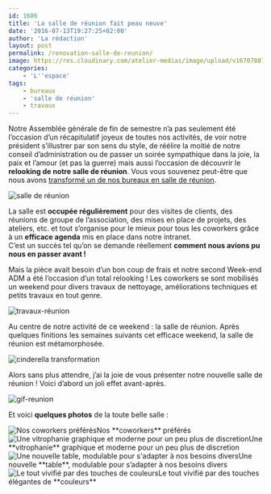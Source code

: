 ```yaml
---
id: 1606
title: 'La salle de réunion fait peau neuve'
date: '2016-07-13T19:27:25+02:00'
author: 'La rédaction'
layout: post
permalink: /renovation-salle-de-reunion/
image: https://res.cloudinary.com/atelier-medias/image/upload/v1670788787/blog/pdcuouec4ndpoo0oqvhd.png
categories:
    - 'L''espace'
tags:
    - bureaux
    - 'salle de réunion'
    - travaux
---
```


Notre Assemblée générale de fin de semestre n’a pas seulement été l’occasion d’un récapitulatif joyeux de toutes nos activités, de voir notre président s’illustrer par son sens du style, de réélire la moitié de notre conseil d’administration ou de passer un soirée sympathique dans la joie, la paix et l’amour (et pas la guerre) mais aussi l’occasion de découvrir le **relooking de notre salle de réunion**. Vous vous souvenez peut-être que nous avons [transformé un de nos bureaux en salle de réunion](/une-salle-de-reunion-pour-mieux-collaborer/).

![salle de réunion](https://res.cloudinary.com/atelier-medias/image/upload/v1670788790/blog/etdvylzab9h7k4140qyb.jpg)

La salle est **occupée régulièrement** pour des visites de clients, des réunions de groupe de l’association, des mises en place de projets, des ateliers, etc. et tout s’organise pour le mieux pour tous les coworkers grâce à un **efficace agenda** mis en place dans notre intranet.  
C’est un succès tel qu’on se demande réellement **comment nous avions pu nous en passer avant !**

Mais la pièce avait besoin d’un bon coup de frais et notre second Week-end ADM a été l’occasion d’un total relooking ! Les coworkers se sont mobilisés un weekend pour divers travaux de nettoyage, améliorations techniques et petits travaux en tout genre.

![travaux-réunion](https://res.cloudinary.com/atelier-medias/image/upload/v1670788787/blog/pdcuouec4ndpoo0oqvhd.png)

Au centre de notre activité de ce weekend : la salle de réunion. Après quelques finitions les semaines suivants cet efficace weekend, la salle de réunion est métamorphosée.

![cinderella transformation](https://res.cloudinary.com/atelier-medias/image/upload/v1670788793/blog/gzqdkz42mommiiw96gmd.gif)

Alors sans plus attendre, j’ai la joie de vous présenter notre nouvelle salle de réunion ! Voici d’abord un joli effet avant-après.

![gif-reunion](https://res.cloudinary.com/atelier-medias/image/upload/v1670788795/blog/ycdubnljziuqhnunutlm.gif)

Et voici **quelques photos** de la toute belle salle :

<div class="wp-caption aligncenter" id="attachment_1611" style="width: 510px"><img src="https://res.cloudinary.com/atelier-medias/image/upload/v1670788797/blog/vcksbcelwcfqjknl4thg.jpg" alt="Nos coworkers préférés">Nos **coworkers** préférés

</div><div class="wp-caption aligncenter" id="attachment_1610" style="width: 510px"><img src="https://res.cloudinary.com/atelier-medias/image/upload/v1670788798/blog/fswx5zoj8z9dxe16iyqd.jpg" alt="Une vitrophanie graphique et moderne pour un peu plus de discretion">Une **vitrophanie** graphique et moderne pour un peu plus de discretion

</div><div class="wp-caption aligncenter" id="attachment_1609" style="width: 510px"><img src="https://res.cloudinary.com/atelier-medias/image/upload/v1670788800/blog/nmtuqill4untvxw6sofy.jpg" alt="Une nouvelle table, modulable pour s'adapter à nos besoins divers">Une nouvelle **table**, modulable pour s’adapter à nos besoins divers

</div><div class="wp-caption aligncenter" id="attachment_1612" style="width: 510px"><img src="https://res.cloudinary.com/atelier-medias/image/upload/v1670788802/blog/ghpjummhbdebo9uojjei.jpg" alt="Le tout vivifié par des touches de couleurs">Le tout vivifié par des touches élégantes de **couleurs**

</div>
